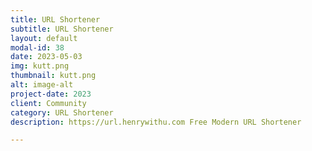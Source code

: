 ```yaml
---
title: URL Shortener
subtitle: URL Shortener
layout: default
modal-id: 38
date: 2023-05-03
img: kutt.png
thumbnail: kutt.png
alt: image-alt
project-date: 2023
client: Community
category: URL Shortener
description: https://url.henrywithu.com Free Modern URL Shortener

---
```


